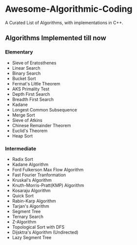 # Awesome-Algorithmic-Coding
A Curated List of Algorithms, with implementations in C++.

## Algorithms Implemented till now
### Elementary
- Sieve of Eratosthenes
- Linear Search
- Binary Search
- Bucket Sort
- Fermat's Little Theorem
- AKS Primality Test
- Depth First Search
- Breadth First Search
- Kadane
- Longest Common Subsequence
- Merge Sort
- Sieve of Atkins
- Chinese Remainder Theorem
- Euclid's Theorem
- Heap Sort

### Intermediate
- Radix Sort
- Kadane Algorithm
- Ford Fulkerson Max Flow Algorithm
- Fast Fourier Tranformation
- Kruskal's Algorithm
- Knuth-Morris-Pratt(KMP) Algorithm
- Kosaraju Algorithm
- Quick Sort
- Rabin-Karp Algorithm
- Tarjan's Algorithm
- Segment Tree
- Ternary Search
- Z-Algorithm
- Topological Sort with DFS
- Dijsktra's Algorithm (Undirected)
- Lazy Segment Tree

